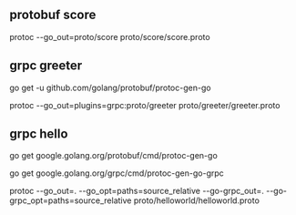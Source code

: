 ## protobuf score

protoc --go_out=proto/score proto/score/score.proto

## grpc greeter
go get -u github.com/golang/protobuf/protoc-gen-go

protoc --go_out=plugins=grpc:proto/greeter proto/greeter/greeter.proto

## grpc hello

go get google.golang.org/protobuf/cmd/protoc-gen-go

go get google.golang.org/grpc/cmd/protoc-gen-go-grpc

protoc --go_out=. --go_opt=paths=source_relative --go-grpc_out=. --go-grpc_opt=paths=source_relative proto/helloworld/helloworld.proto
